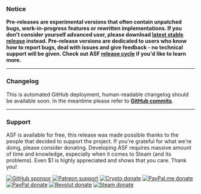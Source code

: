 ### Notice

**Pre-releases are experimental versions that often contain unpatched bugs, work-in-progress features or rewritten implementations. If you don't consider yourself advanced user, please download **[latest stable release](https://github.com/JustArchiNET/ArchiSteamFarm/releases/latest)** instead. Pre-release versions are dedicated to users who know how to report bugs, deal with issues and give feedback - no technical support will be given. Check out ASF **[release cycle](https://github.com/JustArchiNET/ArchiSteamFarm/wiki/Release-cycle)** if you'd like to learn more.**

---

### Changelog

This is automated GitHub deployment, human-readable changelog should be available soon. In the meantime please refer to **[GitHub commits](https://github.com/JustArchiNET/ArchiSteamFarm/commits/main)**.

---

### Support

ASF is available for free, this release was made possible thanks to the people that decided to support the project. If you're grateful for what we're doing, please consider donating. Developing ASF requires massive amount of time and knowledge, especially when it comes to Steam (and its problems). Even $1 is highly appreciated and shows that you care. Thank you!

[![GitHub sponsor](https://img.shields.io/badge/GitHub-sponsor-ea4aaa.svg?logo=github-sponsors)](https://github.com/sponsors/JustArchi) [![Patreon support](https://img.shields.io/badge/Patreon-support-f96854.svg?logo=patreon)](https://www.patreon.com/JustArchi) [![Crypto donate](https://img.shields.io/badge/Crypto-donate-f7931a.svg?logo=bitcoin)](https://commerce.coinbase.com/checkout/0c23b844-c51b-45f4-9135-8db7c6fcf98e) [![PayPal.me donate](https://img.shields.io/badge/PayPal.me-donate-00457c.svg?logo=paypal)](https://www.paypal.me/JustArchi/5eur) [![PayPal donate](https://img.shields.io/badge/PayPal-donate-00457c.svg?logo=paypal)](https://www.paypal.com/cgi-bin/webscr?cmd=_s-xclick&hosted_button_id=HD2P2P3WGS5Y4) [![Revolut donate](https://img.shields.io/badge/Revolut-donate-0075eb.svg?logo=revolut)](https://pay.revolut.com/profile/ukaszyxm) [![Steam donate](https://img.shields.io/badge/Steam-donate-000000.svg?logo=steam)](https://steamcommunity.com/tradeoffer/new/?partner=46697991&token=0ix2Ruv_)
